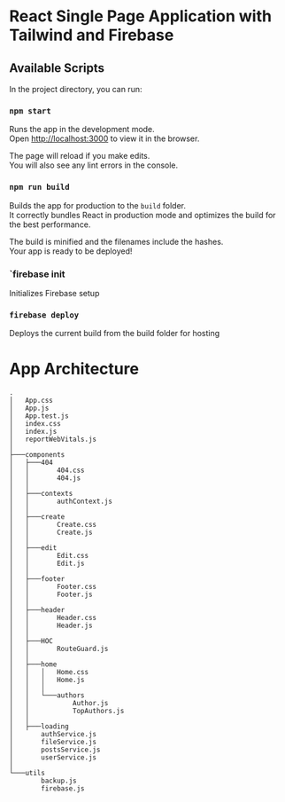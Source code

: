 # React Single Page Application with Tailwind and Firebase

## Available Scripts

In the project directory, you can run:

### `npm start`

Runs the app in the development mode.\
Open [http://localhost:3000](http://localhost:3000) to view it in the browser.

The page will reload if you make edits.\
You will also see any lint errors in the console.

### `npm run build`

Builds the app for production to the `build` folder.\
It correctly bundles React in production mode and optimizes the build for the best performance.

The build is minified and the filenames include the hashes.\
Your app is ready to be deployed!

### `firebase init

Initializes Firebase setup 

###   `firebase deploy`

Deploys the current build from the build folder for hosting


# App Architecture

```
.
│   App.css
│   App.js
│   App.test.js
│   index.css
│   index.js
│   reportWebVitals.js
│
├───components
│   ├───404
│   │       404.css
│   │       404.js
│   │
│   ├───contexts
│   │       authContext.js
│   │
│   ├───create
│   │       Create.css
│   │       Create.js
│   │
│   ├───edit
│   │       Edit.css
│   │       Edit.js
│   │       
│   ├───footer
│   │       Footer.css
│   │       Footer.js
│   │
│   ├───header
│   │       Header.css
│   │       Header.js
│   │
│   ├───HOC
│   │       RouteGuard.js
│   │
│   ├───home
│   │   │   Home.css
│   │   │   Home.js
│   │   │
│   │   └───authors
│   │           Author.js
│   │           TopAuthors.js
│   │
│   ├───loading
│       authService.js
│       fileService.js
│       postsService.js
│       userService.js
│
└───utils
        backup.js
        firebase.js

```
